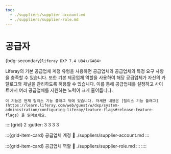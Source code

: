 ```yaml
---
toc:
  - ./suppliers/supplier-account.md
  - ./suppliers/supplier-role.md
---
```

# 공급자

{bdg-secondary}`liferay DXP 7.4 U84+/GA84+`

Liferay의 기본 공급업체 계정 유형을 사용하면 공급업체와 공급업체의 특정 요구 사항을 충족할 수 있습니다. 또한 기본 제공업체 역할을 사용하여 해당 공급업체가 자신의 카탈로그와 채널을 관리하도록 허용할 수 있습니다. 이를 통해 공급업체를 설정하고 사이트에서 여러 공급업체를 지원하는 노력이 크게 줄어듭니다.

```{important}
이 기능은 현재 릴리스 기능 플래그 뒤에 있습니다. 자세한 내용은 [릴리스 기능 플래그](https://learn.liferay.com/web/guest/w/dxp/system-administration/configuring-liferay/feature-flags#release-feature-flags) 을 읽어보세요.
```

::::{grid} 2
:gutter: 3 3 3 3

:::{grid-item-card} 공급업체 계정
:link: ./suppliers/supplier-account.md
:::

:::{grid-item-card} 공급업체 역할
:link: ./suppliers/supplier-role.md
:::
::::